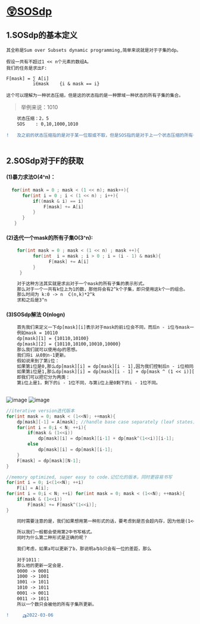 # [😲SOSdp](https://codeforces.com/blog/entry/45223)

## 1.SOSdp的基本定义

    其全称是Sum over Subsets dynamic programming,简单来说就是对于子集的dp。
    
    假设一共有不超过1 << n个元素的数组A。
    我们的任务是求出F:
    
    F[mask] = ∑ A[i]
              i∈mask    {i & mask == i}
     
    这个可以理解为一种状态压缩，但是这的状态指的是一种罪域一种状态的所有子集的集合。
    
    
> 举例来说：1010     

```diff
    状态压缩：2，5
    SOS    : 0,10,1000,1010
    
!   及之前的状态压缩指的是对于某一位取或不取，但是SOS指的是对于上一个状态压缩的所有子集的集合。
    
```

##  2.SOSdp对于F的获取
    
####  (1)暴力求法O(4^n)：
  
```C++
  for(int mask = 0 ; mask < (1 << n); mask++){
      for(int i = 0 ; i < (1 << n) ; i++){
          if((mask & i) == i)
              F[mask] += A[i]
          }
      }
   }
```

#### (2)迭代一个mask的所有子集O(3^n):

```C++
    for(int mask = 0 ; mask < (1 << n) ; mask ++){
          for(int  i = mask ; i > 0 ; i = (i - 1) & mask){
                F[mask] += A[i]
          }
     }
```
```diff
    对于这种方法其实就是求出对于一个mask的所有子集的表示形式。
    那么对于一个一共有k位上为1的数，那他将会有2^k个子集，即只使用这k个一的组合。
    那么时间为 k:0 -> n  C(n,k)*2^k
    求和之后是3^n
```
#### (3)SOSdp解法 O(nlogn)
```diff
    首先我们来定义一下dp[mask][i]表示对于mask的前i位会不同，而后n - i位与mask一定相同的子集的求和。
    例如mask = 10110
    dp[mask][1] = {10110,10100}
    dp[mask][2] = {10110,10100,10010,10000}
    那么我们就可以使用dp的思想。
    我们将i 从0到n-1更新。
    假如说来到了第i位：
    如果第i位是0,那么dp[mask][i] = dp[mask][i - 1],因为我们控制后n - i位相同与后n - i + 1相同达到的效果是一样的。
    如果第i位是1,那么dp[mask][i] = dp[mask][i - 1] + dp[mask ^ (1 << i)][i - 1]。
    即我们可以把它分为两类：
    第i位上是1，剩下的i - 1位不同，与第i位上是0剩下的i - 1位不同。
    
```
![image](https://user-images.githubusercontent.com/92497177/156930299-5b45ba1f-6819-459d-8554-380584d08a20.png)
![image](https://user-images.githubusercontent.com/92497177/156930310-4973bc9f-094d-4603-bf28-eb4c06024c49.png)

```C++
//iterative version迭代版本
for(int mask = 0; mask < (1<<N); ++mask){
	dp[mask][-1] = A[mask];	//handle base case separately (leaf states) 即叶子节点所代表的A[mask]的值
	for(int i = 0;i < N; ++i){
		if(mask & (1<<i))
			dp[mask][i] = dp[mask][i-1] + dp[mask^(1<<i)][i-1];
		else
			dp[mask][i] = dp[mask][i-1];
	}
	F[mask] = dp[mask][N-1];
}

//memory optimized, super easy to code.记忆化的版本，同时更容易书写
for(int i = 0; i<(1<<N); ++i)
	F[i] = A[i];
for(int i = 0;i < N; ++i) for(int mask = 0; mask < (1<<N); ++mask){
	if(mask & (1<<i))
		F[mask] += F[mask^(1<<i)];
}

```
```diff
    同时需要注意的是，我们如果想用第一种形式的话，要考虑到是否会超内存，因为他是(1<<n)*n的存储。
    
    所以我们一般都会使用第2中书写格式。
    同时为什么第二种形式是正确的呢？
    
    我们考虑，如果a可以更新了b，那说明a与b只会有一位的差距，那么
    
    对于1011：
    那么他的更新一定会是.
    0000 -> 0001
    1000 -> 1001
    1001 -> 1011
    1010 -> 1011
    0001 -> 0011
    0011 -> 1011
    所以一个数只会被他的所有子集所更新。
```

```diff
!     🛺2022-03-06
```
